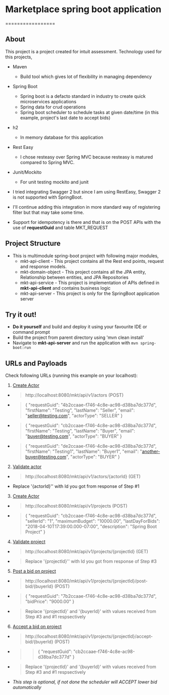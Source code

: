# Marketplace spring boot application
=================

About
-----
This project is a project created for intuit assessment. Technology used for this projects, 
- Maven 
  - Build tool which gives lot of flexibility in managing dependency
- Spring Boot 
  - Spring boot is a defacto standard in industry to create quick microservices applications
  - Spring data for crud operations
  - Spring boot scheduler to schedule tasks at given date/time (in this example, project's last date to accept bids)
- h2 
  - In memory database for this application
- Rest Easy
  - I chose resteasy over Spring MVC because resteasy is matured compared to Spring MVC. 
- Junit/Mockito
  - For unit testing mockito and junit

- I tried integrating Swagger 2 but since I am using RestEasy, Swagger 2 is not supported with SpringBoot.
- I'll continue adding this integration in more standard way of registering filter but that may take some time. 
- Support for idempotency is there and that is on the POST APIs with the use of **requestGuid** and table MKT_REQUEST


Project Structure
------------------
* This is multimodule spring-boot project with following major modules,
  * mkt-api-client - This project contains all the Rest end points, request and response models.
  * mkt-domain-object - This project contains all the JPA entity, Relationship between entities, and JPA Repositories
  * mkt-api-service - This project is implementation of APIs defined in **mkt-api-client** and contains business logic
  * mkt-api-server - This project is only for the SpringBoot application server


Try it out!
-----------
* **Do it yourself** and build and deploy it using your favourite IDE or command prompt
* Build the project from parent directory using 'mvn clean install' 
* Navigate to **mkt-api-server** and run the application  with `mvn spring-boot:run`



URLs and Payloads
-----------------

Check following URLs (running this example on your localhost):

1. [Create Actor](http://localhost:8080/mkt/api/v1/actors)
  - > http://localhost:8080/mkt/api/v1/actors (POST)
  - > {
  "requestGuid": "4b2ccaae-f746-4c8e-ac98-d38ba7dc377d",
  "firstName": "Testing",
  "lastName": "Seller",
  "email": "seller@testing.com",
  "actorType": "SELLER"
}
  - > {
  "requestGuid": "cb2ccaae-f746-4c8e-ac98-d38ba7dc377d",
  "firstName": "Testing",
  "lastName": "Buyer",
  "email": "buyer@testing.com",
  "actorType": "BUYER"
}
  - > {
  "requestGuid": "de2ccaae-f746-4c8e-ac98-d38ba7dc377d",
  "firstName": "Testing1",
  "lastName": "Buyer1",
  "email": "another-buyer@testing.com",
  "actorType": "BUYER"
}

2. [Validate actor](http://localhost:8080/mkt/api/v1/actors/{actorId})
  - > http://localhost:8080/mkt/api/v1/actors/{actorId} (GET)
  - Replace '{actorId}'' with Id you got from response of Step #1

3. [Create Actor](http://localhost:8080/mkt/api/v1/projects)
  - > http://localhost:8080/mkt/api/v1/projects (POST)
  - > {
  "requestGuid": "cb2ccaae-f746-4c8e-ac98-d38ba7dc377d",
  "sellerId": "1",
  "maximumBudget": "10000.00",
  "lastDayForBids": "2018-04-10T17:39:00.000-07:00",
  "description": "Spring Boot Project"
}

4. [Validate project](http://localhost:8080/mkt/api/v1/projects/{projectId})
  - > http://localhost:8080/mkt/api/v1/projects/{projectId} (GET)
  - > Replace '{projectId}'' with Id you got from response of Step #3

5. [Post a bid on project](http://localhost:8080/mkt/api/v1/projects/{projectId}/post-bid/{buyerId})
  - > http://localhost:8080/mkt/api/v1/projects/{projectId}/post-bid/{buyerId} (POST)
  - > {
  "requestGuid": "7b2ccaae-f746-4c8e-ac98-d38ba7dc377d",
  "bidPrice": "9000.00"
}
  - > Replace '{projectId}' and '{buyerId}' with values received from Step #3 and #1 respsectively

6. [Accept a bid on project](http://localhost:8080/mkt/api/v1/projects/{projectId}/accept-bid/{buyerId}) 
  - > http://localhost:8080/mkt/api/v1/projects/{projectId}/accept-bid/{buyerId} (POST)
  - > > {
  "requestGuid": "cb2ccaae-f746-4c8e-ac98-d38ba7dc377d" 
  }
  - > Replace '{projectId}' and '{buyerId}' with values received from Step #3 and #1 respsectively
  - *This step is optional, if not done the scheduler will ACCEPT lower bid automatically*
